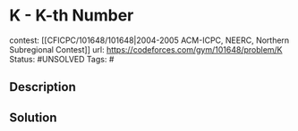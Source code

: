 # K - K-th Number

contest: [[CFICPC/101648/101648|2004-2005 ACM-ICPC, NEERC, Northern Subregional Contest]]
url: https://codeforces.com/gym/101648/problem/K
Status: #UNSOLVED
Tags: #

## Description

## Solution

